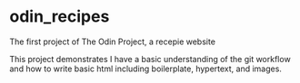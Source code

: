 # odin_recipes
The first project of The Odin Project, a recepie website 

This project demonstrates I have a basic understanding of the git workflow and how to write basic html including boilerplate, hypertext, and images.